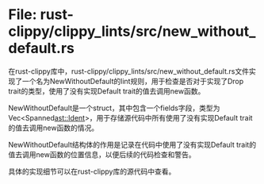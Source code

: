 # File: rust-clippy/clippy_lints/src/new_without_default.rs

在rust-clippy库中，rust-clippy/clippy_lints/src/new_without_default.rs文件实现了一个名为NewWithoutDefault的lint规则，用于检查是否对于实现了Drop trait的类型，使用了没有实现Default trait的值去调用new函数。

NewWithoutDefault是一个struct，其中包含一个fields字段，类型为Vec<Spanned<ast::Ident>>，用于存储源代码中所有使用了没有实现Default trait的值去调用new函数的情况。

NewWithoutDefault结构体的作用是记录在代码中使用了没有实现Default trait的值去调用new函数的位置信息，以便后续的代码检查和警告。

具体的实现细节可以在rust-clippy库的源代码中查看。

